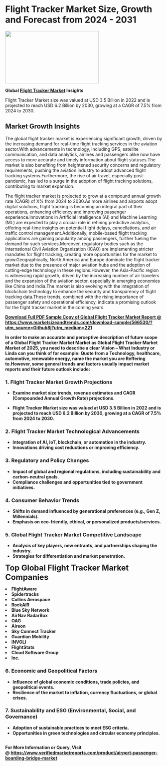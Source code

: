 <H1>Flight Tracker Market Size, Growth and Forecast from 2024 - 2031</H1><img class="aligncenter size-medium wp-image-584254" src="https://thirdeyenews.in/wp-content/uploads/2024/09/Global-Market-Research-300x168.jpeg" alt="" width="300" height="168" /><p><strong>Global&nbsp;<a href="https://www.marketsizeandtrends.com/download-sample/566530/?utm_source=Github8j?utm_medium=221">Flight Tracker Market</a> Insights</strong></p><p>Flight Tracker Market size was valued at USD 3.5 Billion in 2022 and is projected to reach USD 6.2 Billion by 2030, growing at a CAGR of 7.5% from 2024 to 2030.</p><p><h2>Market Growth Insights</h2> <p>The global flight tracker market is experiencing significant growth, driven by the increasing demand for real-time flight tracking services in the aviation sector.With advancements in technology, including GPS, satellite communication, and data analytics, airlines and passengers alike now have access to more accurate and timely information about flight statuses.The market is also benefiting from heightened security concerns and regulatory requirements, pushing the aviation industry to adopt advanced flight tracking systems.Furthermore, the rise of air travel, especially post-pandemic, has led to a surge in the adoption of flight tracking solutions, contributing to market expansion.</p> <p><strong><a href="#"></a></strong></p> <p>The flight tracker market is projected to grow at a compound annual growth rate (CAGR) of X% from 2024 to 2030.As more airlines and airports adopt digital solutions, flight tracking is becoming an integral part of their operations, enhancing efficiency and improving passenger experience.Innovations in Artificial Intelligence (AI) and Machine Learning (ML) are expected to play a crucial role in refining predictive analytics, offering real-time insights on potential flight delays, cancellations, and air traffic control management.Additionally, mobile-based flight tracking applications are gaining popularity among passengers, further fueling the demand for such services.Moreover, regulatory bodies such as the International Civil Aviation Organization (ICAO) are implementing stricter mandates for flight tracking, creating more opportunities for the market to grow.Geographically, North America and Europe dominate the flight tracker market due to the presence of major aviation hubs and the adoption of cutting-edge technology in these regions.However, the Asia-Pacific region is witnessing rapid growth, driven by the increasing number of air travelers and the expansion of the aviation sector, especially in emerging economies like China and India.The market is also evolving with the integration of blockchain technology to enhance the security and transparency of flight tracking data.These trends, combined with the rising importance of passenger safety and operational efficiency, indicate a promising outlook for the flight tracker market in the coming years.</p> <p><strong><a href="#"></p><p><span class=""><strong>Download Full PDF Sample Copy of Global Flight Tracker Market Report</strong> @ <a href="https://www.marketsizeandtrends.com/download-sample/566530/?utm_source=Github8j?utm_medium=221" target="_blank">https://www.marketsizeandtrends.com/download-sample/566530/?utm_source=Github8j?utm_medium=221</a></span></p><p>In order to make an accurate and perceptive description of future scope of a Global&nbsp;Flight Tracker Market Market as Global&nbsp;Flight Tracker Market Market of 2025, you need to describe a clear Vision &ndash; What Industry or Linda can you think of for example: Quote from a Technology, healthcare, automotive, renewable energy, name the market you are Reffering to.However, some general trends and factors usually impact market reports and their future outlook include:</p><h3>1.&nbsp;<strong>Flight Tracker Market Growth Projections</strong></h3><ul><li>Examine market size trends, revenue estimates and CAGR (Compounded Annual Growth Rate) projections.</li><li><p>Flight Tracker Market size was valued at USD 3.5 Billion in 2022 and is projected to reach USD 6.2 Billion by 2030, growing at a CAGR of 7.5% from 2024 to 2030.</p></li></ul><h3>2.&nbsp;<strong>Flight Tracker Market Technological Advancements</strong></h3><ul><li>Integration of AI, IoT, blockchain, or automation in the industry.</li><li>Innovations driving cost reductions or improving efficiency.</li></ul><h3>3.&nbsp;<strong>Regulatory and Policy Changes</strong></h3><ul><li>Impact of global and regional regulations, including sustainability and carbon-neutral goals.</li><li>Compliance challenges and opportunities tied to government initiatives.</li></ul><h3>4.&nbsp;<strong>Consumer Behavior Trends</strong></h3><ul><li>Shifts in demand influenced by generational preferences (e.g., Gen Z, Millennials).</li><li>Emphasis on eco-friendly, ethical, or personalized products/services.</li></ul><h3>5.&nbsp;<strong>Global Flight Tracker Market Competitive Landscape</strong></h3><ul><li>Analysis of key players, new entrants, and partnerships shaping the industry.</li><li>Strategies for differentiation and market penetration.</li></ul><p data-pm-slice="1 1 []"><span style="color: inherit; font-family: inherit; font-size: 25px;">Top Global Flight Tracker Market Companies</span></p><div class="" data-test-id=""><p><li>FlightAware</li><li> Spidertracks</li><li> Collins Aerospace</li><li> RockAIR</li><li> Blue Sky Network</li><li> AirNav RadarBox</li><li> OAG</li><li> Aireon</li><li> Sky Connect Tracker</li><li> Guardian Mobility</li><li> INVOLI</li><li> FlightStats</li><li> Cloud Software Group</li><li> Inc.</li></p></div><h3>6.&nbsp;<strong>Economic and Geopolitical Factors</strong></h3><ul><li>Influence of global economic conditions, trade policies, and geopolitical events.</li><li>Resilience of the market to inflation, currency fluctuations, or global crises.</li></ul><h3>7.&nbsp;<strong>Sustainability and ESG (Environmental, Social, and Governance)</strong></h3><ul><li>Adoption of sustainable practices to meet ESG criteria.</li><li>Opportunities in green technologies and circular economy principles.</li></ul><h2><strong style="font-size: 14px;">For More Information or Query, Visit @&nbsp;</strong><a style="background-color: #ffffff; font-size: 14px;" href="https://www.marketsizeandtrends.com/report/flight-tracker-market/" target="_blank">https://www.verifiedmarketreports.com/product/airport-passenger-boarding-bridge-market</a></h2>